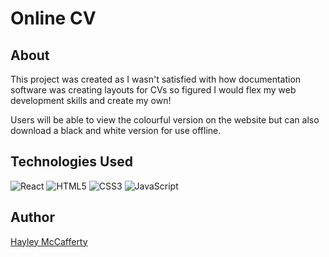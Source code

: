 # Online CV

## About

This project was created as I wasn't satisfied with how documentation software
was creating layouts for CVs so figured I would flex my web development skills
and create my own!

Users will be able to view the colourful version on the website but can also
download a black and white version for use offline.

## Technologies Used

![React](https://img.shields.io/badge/React-20232A?style=for-the-badge&logo=react&logoColor=61DAFB)
![HTML5](https://img.shields.io/badge/HTML5-E34F26?style=for-the-badge&logo=html5&logoColor=white)
![CSS3](https://img.shields.io/badge/CSS3-1572B6?style=for-the-badge&logo=css3&logoColor=white)
![JavaScript](https://img.shields.io/badge/JavaScript-323330?style=for-the-badge&logo=javascript&logoColor=F7DF1E)

## Author

[Hayley McCafferty](https://github.com/haylzrandom)
